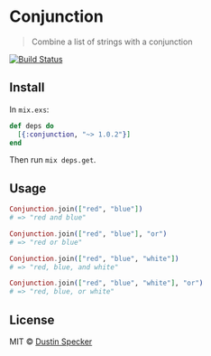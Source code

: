 # Conjunction

> Combine a list of strings with a conjunction

[![Build Status](https://travis-ci.org/dustinspecker/conjunction.svg?branch=master)](https://travis-ci.org/dustinspecker/conjunction)

## Install

In `mix.exs`:

```elixir
def deps do
  [{:conjunction, "~> 1.0.2"}]
end
```

Then run `mix deps.get`.

## Usage

```elixir
Conjunction.join(["red", "blue"])
# => "red and blue"

Conjunction.join(["red", "blue"], "or")
# => "red or blue"

Conjunction.join(["red", "blue", "white"])
# => "red, blue, and white"

Conjunction.join(["red", "blue", "white"], "or")
# => "red, blue, or white"
```

## License

MIT © [Dustin Specker](http://dustinspecker.com)
